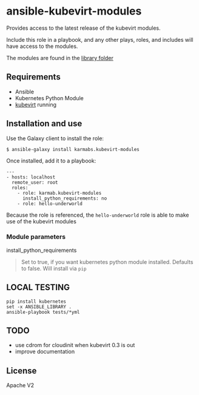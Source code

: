 # ansible-kubevirt-modules

Provides access to the latest release of the kubevirt modules. 

Include this role in a playbook, and any other plays, roles, and includes will have access to the modules.

The modules are found in the [library folder](./library)

## Requirements

- Ansible
- Kubernetes Python Module
- [kubevirt](https://github.com/karmab/kubevirt) running

## Installation and use

Use the Galaxy client to install the role:

```
$ ansible-galaxy install karmabs.kubevirt-modules
```

Once installed, add it to a playbook:

```
---
- hosts: localhost
  remote_user: root
  roles:
    - role: karmab.kubevirt-modules
      install_python_requirements: no
    - role: hello-underworld
```

Because the role is referenced, the `hello-underworld` role is able to make use of the kubevirt modules

### Module parameters

install_python_requirements
> Set to true, if you want kubernetes python module installed. Defaults to false. Will install via `pip`

## LOCAL TESTING

```
pip install kubernetes
set -x ANSIBLE_LIBRARY .
ansible-playbook tests/*yml
```

## TODO

- use cdrom for cloudinit when kubevirt 0.3 is out
- improve documentation

## License

Apache V2
